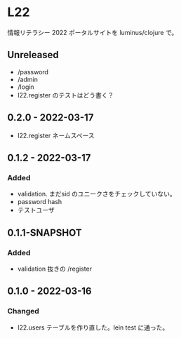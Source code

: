 # L22

情報リテラシー 2022 ポータルサイトを luminus/clojure で。

## Unreleased
- /password
- /admin
- /login
- l22.register のテストはどう書く？

## 0.2.0 - 2022-03-17
- l22.register ネームスペース

## 0.1.2 - 2022-03-17
### Added
- validation. まだsid のユニークさをチェックしていない。
- password hash
- テストユーザ

## 0.1.1-SNAPSHOT
### Added
- validation 抜きの /register


## 0.1.0 - 2022-03-16
### Changed
- l22.users テーブルを作り直した。lein test に通った。
